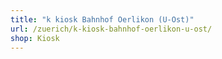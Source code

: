 ```yaml
---
title: "k kiosk Bahnhof Oerlikon (U-Ost)"
url: /zuerich/k-kiosk-bahnhof-oerlikon-u-ost/
shop: Kiosk
---
```


